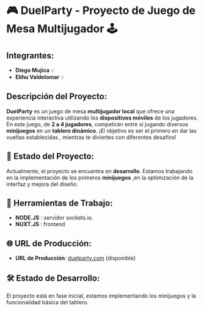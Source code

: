# 🎮 DuelParty - Proyecto de Juego de Mesa Multijugador 🕹️

## Integrantes:
- **Diego Mujica** 💡
- **Elihu Valdelomar** 💡

## Descripción del Proyecto:
**DuelParty** es un juego de mesa **multijugador local** que ofrece una experiencia interactiva utilizando los **dispositivos móviles** de los jugadores. En este juego, de **2 a 4 jugadores**, competirán entre sí jugando diversos **minijuegos** en un **tablero dinámico**. ¡El objetivo es ser el primero en dar las vueltas establecidas , mientras te diviertes con diferentes desafíos!

## 🚀 Estado del Proyecto:
Actualmente, el proyecto se encuentra en **desarrollo**. Estamos trabajando en la implementación de los primeros **minijuegos** ,en la optimización de la interfaz y mejora del diseño. 

## 📅 Herramientas de Trabajo:
- **NODE.JS** : servidor sockets.io.
- **NUXT.JS** : frontend

## 🌐 URL de Producción:
- **URL de Producción**: [duelparty.com](https://duelparty.com) (disponible)

## 🛠️ Estado de Desarrollo:
El proyecto está en fase inicial, estamos implementando los minijuegos y la funcionalidad básica del tablero.
